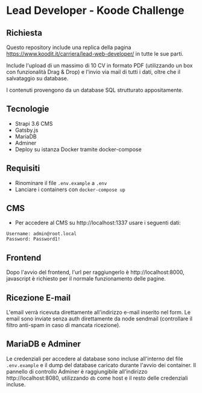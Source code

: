 Lead Developer - Koode Challenge
===============

## Richiesta

Questo repository include una replica della pagina https://www.koodit.it/carriera/lead-web-developer/ in tutte le sue parti.

Include l'upload di un massimo di 10 CV in formato PDF (utilizzando un box con funzionalità Drag & Drop) e l'invio via mail di tutti i dati, oltre che il salvataggio su database.

I contenuti provengono da un database SQL strutturato appositamente.

## Tecnologie
<ul>
  <li>Strapi 3.6 CMS</li>
  <li>Gatsby.js</li>
  <li>MariaDB</li>
  <li>Adminer</li>
  <li>Deploy su istanza Docker tramite docker-compose</li>
</ul>

## Requisiti

- Rinominare il file `.env.example` a `.env`
- Lanciare i containers con `docker-compose up`

## CMS
- Per accedere al CMS su http://localhost:1337 usare i seguenti dati:  
```
Username: admin@root.local 
Password: Password1!
```

## Frontend
Dopo l'avvio del frontend, l'url per raggiungerlo è http://localhost:8000, javascript è richiesto per il normale funzionamento delle pagine.

## Ricezione E-mail
L'email verrà ricevuta direttamente all'indirizzo e-mail inserito nel form. Le email sono inviate senza auth direttamente da node sendmail (controllare il filtro anti-spam in caso di mancata ricezione).

## MariaDB e Adminer
Le credenziali per accedere al database sono incluse all'interno del file `.env.example` e il dump del database caricato durante l'avvio dei container. Il pannello di controllo Adminer è raggiungibile all'indirizzo http://localhost:8080, utilizzando `db` come host e il resto delle credenziali incluse.
